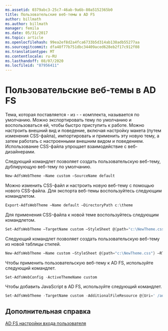 ```yaml
---
ms.assetid: 0379abc3-25c7-46ab-9a6b-80a5152365b0
title: Пользовательские веб-темы в AD FS
author: billmath
ms.author: billmath
manager: femila
ms.date: 05/31/2017
ms.topic: article
ms.openlocfilehash: 99ea2ef8d2a4fca6733b5d314ab138adb55277aa
ms.sourcegitcommit: dfa48f77b751dbc34409aced628eb2f17c912f08
ms.translationtype: MT
ms.contentlocale: ru-RU
ms.lasthandoff: 08/07/2020
ms.locfileid: "87956411"
---
```

# <a name="custom-web-themes-in-ad-fs"></a>Пользовательские веб-темы в AD FS

Тема, которая поставляется \- из \- \- комплекта, называется по умолчанию. Можно экспортировать тему по умолчанию и воспользоваться ей, чтобы быстро приступить к работе. Можно настроить внешний вид и поведение, включая настройку макета (путем изменения CSS-файла), импортировать и применить эту новую тему, а затем работать с настроенными внешним видом и поведением. Использование CSS-файла упрощает взаимодействие с веб-дизайнерами.

Следующий командлет позволяет создать пользовательскую веб-тему, дублирующую веб-тему по умолчанию.

```powershell
New-AdfsWebTheme –Name custom –SourceName default
```

Можно изменить CSS-файл и настроить новую веб-тему с помощью нового CSS-файла. Для экспорта веб-темы воспользуйтесь следующим командлетом.

```powershell
Export-AdfsWebTheme –Name default –DirectoryPath c:\theme
```

Для применения CSS-файла к новой теме воспользуйтесь следующим командлетом.

```powershell
Set-AdfsWebTheme –TargetName custom –StyleSheet @{path="c:\NewTheme.css"}
```

Следующий командлет позволяет создать пользовательскую веб-тему из новой таблицы стилей.

```powershell
New-AdfsWebTheme –Name custom –StyleSheet @{path="c:\NewTheme.css"} –RTLStyleSheetPath c:\NewRtlTheme.css
```

Чтобы применить пользовательскую веб-тему к AD FS, используйте следующий командлет.

```powershell
Set-AdfsWebConfig -ActiveThemeName custom
```

Чтобы добавить JavaScript в AD FS, используйте следующий командлет.

```powershell
Set-AdfsWebTheme -TargetName custom -AdditionalFileResource @{Uri=' /adfs/portal/script/onload.js';path="D:\inetpub\adfsassets\script\onload.js"}
```

## <a name="additional-references"></a>Дополнительная справка

[AD FS настройки входа пользователя](AD-FS-user-sign-in-customization.md)

